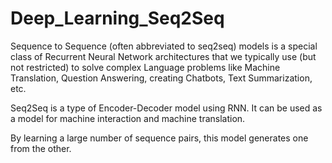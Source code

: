 # Deep_Learning_Seq2Seq
Sequence to Sequence (often abbreviated to seq2seq) models is a special class of Recurrent Neural Network architectures that we typically use (but not restricted) to solve complex Language problems like Machine Translation, Question Answering, creating Chatbots, Text Summarization, etc.

Seq2Seq is a type of Encoder-Decoder model using RNN. It can be used as a model for machine interaction and machine translation.

By learning a large number of sequence pairs, this model generates one from the other.
